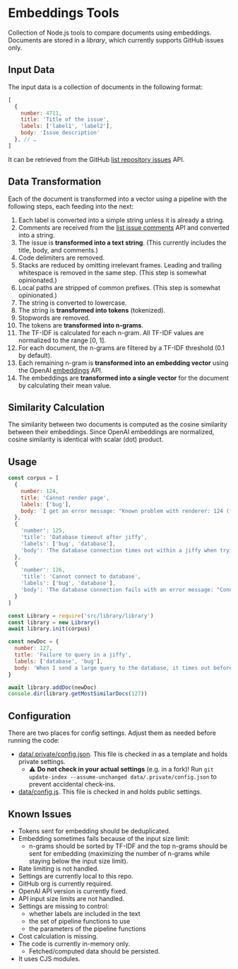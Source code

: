 # Embeddings Tools

Collection of Node.js tools to compare documents using embeddings.
Documents are stored in a _library_, which currently supports GitHub issues only.

## Input Data

The input data is a collection of documents in the following format:
```js
[
  {
    number: 4711,
    title: 'Title of the issue',
    labels: ['label1', 'label2'],
    body: 'Issue description'
  }, // …
]
```

It can be retrieved from the GitHub [list repository issues](https://docs.github.com/en/rest/issues/issues#list-repository-issues) API.

## Data Transformation

Each of the document is transformed into a vector using a pipeline with the following steps, each feeding into the next:

1. Each label is converted into a simple string unless it is already a string.
2. Comments are received from the [list issue comments](https://docs.github.com/en/rest/issues/comments#list-issue-comments) API and converted into a string.
3. The issue is **transformed into a text string**. (This currently includes the title, body, and comments.)
4. Code delimiters are removed.
5. Stacks are reduced by omitting irrelevant frames. Leading and trailing whitespace is removed in the same step. (This step is somewhat opinionated.)
6. Local paths are stripped of common prefixes. (This step is somewhat opinionated.)
7. The string is converted to lowercase.
8. The string is **transformed into tokens** (tokenized).
9. Stopwords are removed.
10. The tokens are **transformed into n-grams**.
11. The TF-IDF is calculated for each n-gram. All TF-IDF values are normalized to the range [0, 1].
12. For each document, the n-grams are filtered by a TF-IDF threshold (0.1 by default).
13. Each remaining n-gram is **transformed into an embedding vector** using the OpenAI [embeddings](https://platform.openai.com/docs/api-reference/embeddings) API.
14. The embeddings are **transformed into a single vector** for the document by calculating their mean value.

## Similarity Calculation

The similarity between two documents is computed as the cosine similarity between their embeddings.
Since OpenAI embeddings are normalized, cosine similarity is identical with scalar (dot) product.

## Usage

```js
const corpus = [
  {
    number: 124,
    title: 'Cannot render page',
    labels: ['bug'],
    body: `I get an error message: "Known problem with renderer: 124 (failed to reconcile)". It may be related to the reconcile process.`
  },
  {
    'number': 125,
    'title': 'Database timeout after jiffy',
    'labels': ['bug', 'database'],
    'body': 'The database connection times out within a jiffy when trying to query large datasets. It seems related to the connection pool limit.'
  },
  {
    'number': 126,
    'title': 'Cannot connect to database',
    'labels': ['bug', 'database'],
    'body': 'The database connection fails with an error message: "Connection refused". It may be related to the connection string.'
  }
]

const Library = require('src/library/library')
const library = new Library()
await library.init(corpus)

const newDoc = {
  number: 127,
  title: 'Failure to query in a jiffy',
  labels: ['database', 'bug'],
  body: 'When I send a large query to the database, it times out before a jiffy has passed. Is there a connection pool limit?'
}

await library.addDoc(newDoc)
console.dir(library.getMostSimilarDocs(127))
```

## Configuration

There are two places for config settings. Adjust them as needed before running the code:

- [data/.private/config.json](data/.private/config.json). This file is checked in as a template and holds private settings.
  - ⚠️ **Do not check in your actual settings** (e.g. in a fork)! Run `git update-index --assume-unchanged data/.private/config.json` to prevent accidental check-ins.
- [data/config.js](data/config.js). This file is checked in and holds public settings.

## Known Issues

- Tokens sent for embedding should be deduplicated.
- Embedding sometimes fails because of the input size limit:
  - n-grams should be sorted by TF-IDF and the top n-grams should be sent for embedding
    (maximizing the number of n-grams while staying below the input size limit).
- Rate limiting is not handled.
- Settings are currently local to this repo.
- GitHub org is currently required.
- OpenAI API version is currently fixed.
- API input size limits are not handled.
- Settings are missing to control:
  - whether labels are included in the text
  - the set of pipeline functions to use
  - the parameters of the pipeline functions
- Cost calculation is missing.
- The code is currently in-memory only.
  - Fetched/computed data should be persisted.
- It uses CJS modules.

